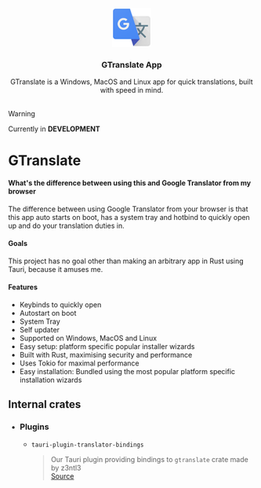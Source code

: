 <!-- PROJECT LOGO -->
<br />
<div align="center">
  <a href="https://github.com/othneildrew/Best-README-Template">
    <img src="README-assets/google-translate.png" alt="Logo" width="80" height="80">
  </a>

  <h3 align="center">GTranslate App</h3>

  <p align="center">
    GTranslate is a Windows, MacOS and Linux app for quick translations, built with speed in mind.
    <br/>
    <br />
  
  </p>
</div>


> [!WARNING]  
> Currently in **DEVELOPMENT**

# GTranslate

#### What's the difference between using this and Google Translator from my browser
The difference between using Google Translator from your browser is that this app auto starts on boot, has a system tray and hotbind to quickly open up and do your translation duties in.

#### Goals
This project has no goal other than making an arbitrary app in Rust using Tauri, because it amuses me.

#### Features
- Keybinds to quickly open
- Autostart on boot
- System Tray
- Self updater
- Supported on Windows, MacOS and Linux
- Easy setup: platform specific popular installer wizards
- Built with Rust, maximising security and performance
- Uses Tokio for maximal performance
- Easy installation: Bundled using the most popular platform specific installation wizards

## Internal crates
- ### Plugins
  - ``tauri-plugin-translator-bindings``
    > Our Tauri plugin providing bindings to ``gtranslate`` crate made by z3ntl3
    > <br> [Source](https://github.com/Z3NTL3/gtranslate-app/tree/main/plugins/tauri-plugin-translator-bindings/src)